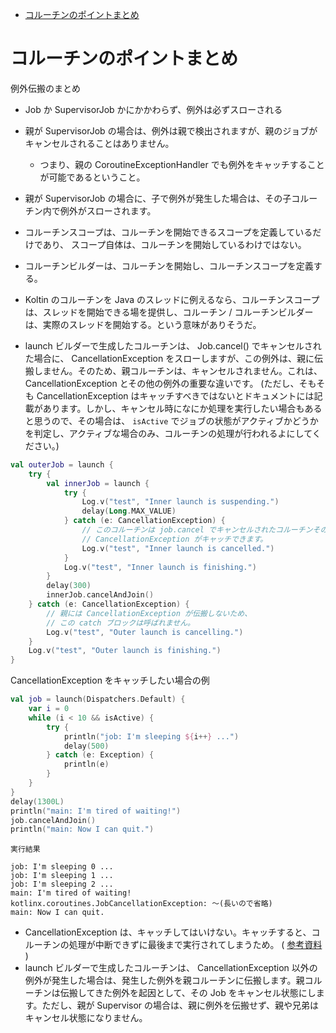 - [コルーチンのポイントまとめ](#コルーチンのポイントまとめ)


# コルーチンのポイントまとめ

例外伝搬のまとめ

- Job か SupervisorJob かにかかわらず、例外は必ずスローされる
- 親が SupervisorJob の場合は、例外は親で検出されますが、親のジョブがキャンセルされることはありません。
  - つまり、親の CoroutineExceptionHandler でも例外をキャッチすることが可能であるということ。
- 親が SupervisorJob の場合に、子で例外が発生した場合は、その子コルーチン内で例外がスローされます。


- コルーチンスコープは、コルーチンを開始できるスコープを定義しているだけであり、
  スコープ自体は、コルーチンを開始しているわけではない。
- コルーチンビルダーは、コルーチンを開始し、コルーチンスコープを定義する。
- Koltin のコルーチンを Java のスレッドに例えるなら、コルーチンスコープは、スレッドを開始できる場を提供し、コルーチン / コルーチンビルダー は、実際のスレッドを開始する。という意味がありそうだ。


- launch ビルダーで生成したコルーチンは、 Job.cancel() でキャンセルされた場合に、 CancellationException をスローしますが、この例外は、親に伝搬しません。そのため、親コルーチンは、キャンセルされません。これは、 CancellationException とその他の例外の重要な違いです。 (ただし、そもそも CancellationException はキャッチすべきではないとドキュメントには記載があります。しかし、キャンセル時になにか処理を実行したい場合もあると思うので、その場合は、 `isActive` でジョブの状態がアクティブかどうかを判定し、アクティブな場合のみ、コルーチンの処理が行われるよにしてください。)

```kotlin
val outerJob = launch {
    try {
        val innerJob = launch {
            try {
                Log.v("test", "Inner launch is suspending.")
                delay(Long.MAX_VALUE)
            } catch (e: CancellationException) {
                // このコルーチンは job.cancel でキャンセルされたコルーチンそのものなので、
                // CancellationException がキャッチできます。
                Log.v("test", "Inner launch is cancelled.")
            }
            Log.v("test", "Inner launch is finishing.")
        }
        delay(300)
        innerJob.cancelAndJoin()
    } catch (e: CancellationException) {
        // 親には CancellationException が伝搬しないため、
        // この catch ブロックは呼ばれません。
        Log.v("test", "Outer launch is cancelling.")
    }
    Log.v("test", "Outer launch is finishing.")
}
```

CancellationException をキャッチしたい場合の例

```kotlin
val job = launch(Dispatchers.Default) {
    var i = 0
    while (i < 10 && isActive) {
        try {
            println("job: I'm sleeping ${i++} ...")
            delay(500)
        } catch (e: Exception) {
            println(e)
        }
    }
}
delay(1300L)
println("main: I'm tired of waiting!")
job.cancelAndJoin()
println("main: Now I can quit.")
```

```
実行結果

job: I'm sleeping 0 ...
job: I'm sleeping 1 ...
job: I'm sleeping 2 ...
main: I'm tired of waiting!
kotlinx.coroutines.JobCancellationException: ～(長いので省略)
main: Now I can quit.
```

- CancellationException は、キャッチしてはいけない。キャッチすると、コルーチンの処理が中断できずに最後まで実行されてしまうため。 ( [参考資料](./3.キャンセルとタイムアウト.md/#2-cancellationexception-をキャッチしてしまっている場合) )
- launch ビルダーで生成したコルーチンは、 CancellationException 以外の例外が発生した場合は、発生した例外を親コルーチンに伝搬します。親コルーチンは伝搬してきた例外を起因として、その Job をキャンセル状態にします。ただし、親が Supervisor の場合は、親に例外を伝搬せず、親や兄弟はキャンセル状態になりません。















